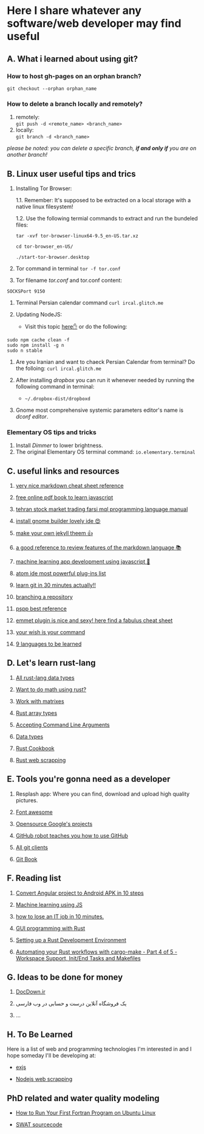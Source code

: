 # Here I share whatever any software/web developer may find useful

## A. What i learned about using git?

### How to host gh-pages on an orphan branch?

`git checkout --orphan orphan_name`

### How to delete a branch locally and remotely?

1. remotely: <br> `git push -d <remote_name> <branch_name>`
2. locally: <br> `git branch -d <branch_name>`

*please be noted: you can delete a specific branch, __if and only if__ you are on another branch!*

## B. Linux user useful tips and trics <br>

1. Installing Tor Browser:

   1.1. Remember: It's supposed to be extracted on a local storage with a native linux filesystem!

   1.2. Use the following termial commands to extract and run the bundeled files:

   ```terminal
   tar -xvf tor-browser-linux64-9.5_en-US.tar.xz

   cd tor-browser_en-US/
  
   ./start-tor-browser.desktop
   ```

1. Tor command in terminal
`tor -f tor.conf`

1. Tor filename
*tor.conf*
 and tor.conf content:
 ```terminal
 SOCKSPort 9150
 ```

 1. Terminal Persian calendar command
 `curl ircal.glitch.me`

1. Updating NodeJS:

    * Visit this topic [here✋](https://askubuntu.com/questions/426750/how-can-i-update-my-nodejs-to-the-latest-version) or do the following:

  ```terminal
  sudo npm cache clean -f
  sudo npm install -g n
  sudo n stable
  ```

1. Are you Iranian and want to chaeck Persian Calendar from terminal? Do the folloing:
`curl ircal.glitch.me`

1. After installing *dropbox* you can run it whenever needed by running the following command in terminal:
    * `~/.dropbox-dist/dropboxd`

1. Gnome most comprehensive systemic parameters editor's name is *dconf editor*.

### Elementary OS tips and tricks

1. Install *Dimmer* to lower brightness. 
2. The original Elementary OS terminal command: `io.elementary.terminal`

## C. useful links and resources

1. [very nice markdown cheat sheet reference](https://github.com/adam-p/markdown-here/wiki/Markdown-Cheatsheet)

2. [free online pdf book to learn javascript](https://eloquentjavascript.net/Eloquent_JavaScript.pdf)

3. [tehran stock market trading farsi mql programming language manual](https://github.com/anonymoustafa/one/raw/gh-pages/files_and_references/Jozveye-Filternevisi-Dar-Dideban-Bourse.docx.pdf)

4. [install gnome builder lovely ide 😍](https://wiki.gnome.org/Apps/Builder/Downloads)

5. [make your own jekyll theem 👍](https://jekyllrb.com/tutorials/convert-site-to-jekyll/)

6. [a good reference to review features of the markdown language 📚](https://learnxinyminutes.com/docs/markdown/)

7. [machine learning app development using javascript 👾](https://hackernoon.com/machine-learning-with-javascript-part-1-9b97f3ed4fe5)

8. [atom ide most powerful plug-ins list](https://www.shopify.com/partners/blog/best-atom-packages)

9. [learn git in 30 minutes actually!!](https://tutorialzine.com/2016/06/learn-git-in-30-minutes)

10. [branching a repository](https://confluence.atlassian.com/bitbucket/branching-a-repository-223217999.html)

11. [pspp best reference](https://www.gnu.org/software/pspp/manual/html_node/index.html#SEC_Contents)

12. [emmet plugin is nice and sexy! here find a fabulus cheat sheet](https://docs.emmet.io/cheat-sheet/)

13. [your wish is your command](https://archive.org/details/YourWishIsYourCommandCompleteCDAlbum/Your-Wish-Is-Your-Command-Lesson01.mp3)

14. [9 languages to be learned](https://www.babbel.com/en/magazine/easiest-languages-for-english-speakers-to-learn)

## D. Let's learn rust-lang

1. [All rust-lang data types](https://www.codingame.com/playgrounds/365/getting-started-with-rust/primitive-data-types)

2. [Want to do math using rust?](https://docs.rs/nalgebra/0.21.0/nalgebra/index.html)

3. [Work with matrixes](https://rust-lang-nursery.github.io/rust-cookbook/science/mathematics/linear_algebra.html)

4. [Rust array types](https://doc.rust-lang.org/reference/types/array.html#array-types)

5. [Accepting Command Line Arguments](https://doc.rust-lang.org/book/ch12-01-accepting-command-line-arguments.html#reading-the-argument-values)

6. [Data types](https://doc.rust-lang.org/book/ch03-02-data-types.html#the-tuple-type)

7. [Rust Cookbook](https://rust-lang-nursery.github.io/rust-cookbook/intro.html)

8. [Rust web scrapping](https://medium.com/@joydeepubuntu/rust-and-webscraping-ebecc9ae536c)

## E. Tools you're gonna need as a developer

1. Resplash app: Where you can find, download and upload high quality pictures.

2. [Font awesome](https://fontawesome.com/start)

3. [Opensource Google's projects](https://opensource.google/projects/explore/featured)

4. [GitHub robot teaches you how to use GitHub](https://lab.github.com/)

5. [All git clients](https://git-scm.com/download/gui/windows)

6. [Git Book](https://git-scm.com/book/en/v2)

## F. Reading list

1. [Convert Angular project to Android APK in 10 steps](https://medium.com/@christof.thalmann/convert-angular-project-to-android-apk-in-10-steps-c49e2fddd29)

1. [Machine learning using JS](https://hackernoon.com/machine-learning-with-javascript-part-1-9b97f3ed4fe5)

1. [how to lose an IT job in 10 minutes.](https://medium.com/hackernoon/how-to-lose-an-it-job-in-10-minutes-3d63213c8370)

1. [GUI programming with Rust](https://medium.com/digitalfrontiers/gui-programming-with-rust-c71fe4051b1a)

1. [Setting up a Rust Development Environment](https://hoverbear.org/blog/setting-up-a-rust-devenv/#setting-up-rust-via-rustup)

1. [Automating your Rust workflows with cargo-make - Part 4 of 5 - Workspace Support, Init/End Tasks and Makefiles](https://medium.com/@sagiegurari/automating-your-rust-workflows-with-cargo-make-part-4-of-5-workspace-support-init-end-tasks-c3e738699421)

## G. Ideas to be done for money

1. [DocDown.ir](https://www.templafy.com/)

2. یک فروشگاه آنلاین درست و حسابی در وب فارسی

3. ...

## H. To Be Learned

Here is a list of web and programming technologies I'm interested in and I hope someday I'll be developing at:

* [exjs](https://expressjs.com/)

* [Nodejs web scrapping](https://freecoursesite.us/learn-web-scraping-nodejs-2019-course/)

## PhD related and water quality modeling

* [How to Run Your First Fortran Program on Ubuntu Linux](https://www.ce-fortran.com/run-program-lin/)

* [SWAT sourcecode](https://swat.tamu.edu/software/plus/)

